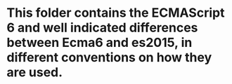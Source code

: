 #  This folder contains the ECMAScript 6 and well indicated differences between Ecma6 and es2015, in different conventions on how they are used.


